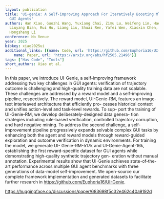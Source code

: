 ```yaml
---
layout: publication
title: 'Ui-genie: A Self-improving Approach For Iteratively Boosting Mllm-based Mobile
  GUI Agents'
authors: Han Xiao, Guozhi Wang, Yuxiang Chai, Zimu Lu, Weifeng Lin, Hao He, Lue Fan,
  Liuyang Bian, Rui Hu, Liang Liu, Shuai Ren, Yafei Wen, Xiaoxin Chen, Aojun Zhou,
  Hongsheng Li
conference: No Venue
year: 2025
bibkey: xiao2025ui
additional_links: [{name: Code, url: 'https://github.com/Euphoria16/UI-Genie'}, {
    name: Paper, url: 'https://arxiv.org/abs/hf2505.21496'}]
tags: ["Has Code", "Tools"]
short_authors: Xiao et al.
---
```

In this paper, we introduce UI-Genie, a self-improving framework addressing two key challenges in GUI agents: verification of trajectory outcome is challenging and high-quality training data are not scalable. These challenges are addressed by a reward model and a self-improving pipeline, respectively. The reward model, UI-Genie-RM, features an image-text interleaved architecture that efficiently pro- cesses historical context and unifies action-level and task-level rewards. To sup- port the training of UI-Genie-RM, we develop deliberately-designed data genera- tion strategies including rule-based verification, controlled trajectory corruption, and hard negative mining. To address the second challenge, a self-improvement pipeline progressively expands solvable complex GUI tasks by enhancing both the agent and reward models through reward-guided exploration and outcome verification in dynamic environments. For training the model, we generate UI- Genie-RM-517k and UI-Genie-Agent-16k, establishing the first reward-specific dataset for GUI agents while demonstrating high-quality synthetic trajectory gen- eration without manual annotation. Experimental results show that UI-Genie achieves state-of-the-art performance across multiple GUI agent benchmarks with three generations of data-model self-improvement. We open-source our complete framework implementation and generated datasets to facilitate further research in https://github.com/Euphoria16/UI-Genie.

https://huggingface.co/discussions/paper/683698f5c32e462c40a9192d